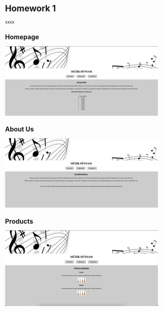 # Homework 1

xxxx

## Homepage
![](./screens/anasayfa.png)

## About Us
![](./screens/hakkimizda.png)

## Products
![](./screens/urunlerimiz.png)